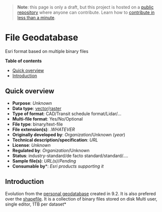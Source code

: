 > **Note**: this page is only a draft, but this project is hosted on a [public repository](https://github.com/hhkaos/awesome-arcgis) where anyone can contribute. Learn how to [contribute in less than a minute](https://github.com/hhkaos/awesome-arcgis/blob/master/CONTRIBUTING.md#contributions).

# File Geodatabase

Esri format based on multiple binary files

<!-- START doctoc generated TOC please keep comment here to allow auto update -->
<!-- DON'T EDIT THIS SECTION, INSTEAD RE-RUN doctoc TO UPDATE -->
**Table of contents**

- [Quick overview](#quick-overview)
- [Introduction](#introduction)

<!-- END doctoc generated TOC please keep comment here to allow auto update -->

## Quick overview

* **Purpose**: *Unknown*
* **Data type**: [vector](../../../data-types/vector/README.md)/[raster](../../../data-types/raster/README.md)
* **Type of format**: CAD/Transit schedule format/Lidar/...
* **Multi-file format**: Yes/No/Optional
* **File type**: binary/text-file
* **File extension(s)**: *.WHATEVER*
* **Originally developed by**: *Organization*/Unknown (*year*)
* **Technical description/specification**: *URL*
* **License**: *Unknown*
* **Regulated by**: *Organization*/Unknown
* **Status**: industry-standard/de facto standard/standard/....
* **Sample file(s)**: *URL(s)*/*Pending*
* **Consumable by***: *Esri products supporting it*

## Introduction

Evolution from the [personal geodatabase](../personal-geodatabase/README.md) created in 9.2. It is also prefered over the [shapefile](../shapefile/README.md). It is a collection of binary files stored on disk
Multi user, single editor, 1TB per dataset*
